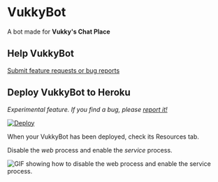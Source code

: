 # VukkyBot
A bot made for **Vukky's Chat Place**

## Help VukkyBot
[Submit feature requests or bug reports](https://github.com/Vukky123/VukkyBot/issues/new/choose)

## Deploy VukkyBot to Heroku
*Experimental feature. If you find a bug, please [report it!](https://github.com/Vukky123/VukkyBot/issues/new/choose)*

[![Deploy](https://www.herokucdn.com/deploy/button.svg)](https://heroku.com/deploy)

When your VukkyBot has been deployed, check its Resources tab.

Disable the *web* process and enable the *service* process.

![GIF showing how to disable the web process and enable the service process.](https://i.imgur.com/Bh39dW4.gif)
